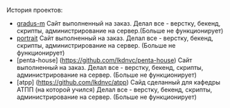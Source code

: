 История проектов:
- [gradus-m](https://github.com/lkdnvc/gradus-m) Сайт выполненный на заказ. Делал все - верстку, бекенд, скрипты, администрирование на сервер.(Больше не функционирует)
- [portrait](https://github.com/lkdnvc/portrait) Сайт выполненный на заказ. Делал все - верстку, бекенд, скрипты, администрирование на сервер. (Больше не функционирует)
- [penta-house] (https://github.com/lkdnvc/penta-house) Сайт выполненный на заказ. Делал все - верстку, бекенд, скрипты, администрирование на сервер. (Больше не функционирует)
- [atpp] (https://github.com/lkdnvc/atpp)  Сайд сделанный для кафедры АТПП (на которой учился) Делал все - верстку, бекенд, скрипты, администрирование на сервер. (Больше не функционирует)

